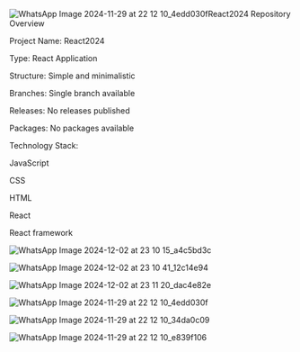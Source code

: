 ![WhatsApp Image 2024-11-29 at 22 12 10_4edd030f](https://github.com/user-attachments/assets/eab85b31-8089-44db-a704-a82797187f9a)React2024 Repository Overview

Project Name: React2024

Type: React Application

Structure: Simple and minimalistic

Branches: Single branch available

Releases: No releases published

Packages: No packages available


Technology Stack:

JavaScript

CSS

HTML

React 

React framework

![WhatsApp Image 2024-12-02 at 23 10 15_a4c5bd3c](https://github.com/user-attachments/assets/63b76e61-9369-480e-84a4-5bbfae76de94)


![WhatsApp Image 2024-12-02 at 23 10 41_12c14e94](https://github.com/user-attachments/assets/c2714045-f261-4cf0-93fe-3137e3b38e02)


![WhatsApp Image 2024-12-02 at 23 11 20_dac4e82e](https://github.com/user-attachments/assets/d8748ce4-9948-46e0-a6a4-0d1e01913ee3)



![WhatsApp Image 2024-11-29 at 22 12 10_4edd030f](https://github.com/user-attachments/assets/b2fa048f-d233-4b4c-9683-a27fbbd19021)



![WhatsApp Image 2024-11-29 at 22 12 10_34da0c09](https://github.com/user-attachments/assets/e91c6693-08ba-4f94-a3de-4ea4d037f5bc)


![WhatsApp Image 2024-11-29 at 22 12 10_e839f106](https://github.com/user-attachments/assets/ee558516-64f4-4e7d-8b06-f1af689035cc)















